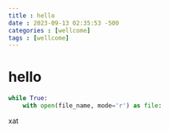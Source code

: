 ```yaml
---
title : hello 
date : 2023-09-13 02:35:53 -500
categories : [wellcome]
tags : [wellcome]
---
```


# hello
```python
while True:
    with open(file_name, mode='r') as file:
```
xat